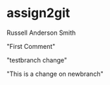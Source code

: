 # assign2git
Russell Anderson Smith

"First Comment"


"testbranch change"

"This is a change on newbranch"

